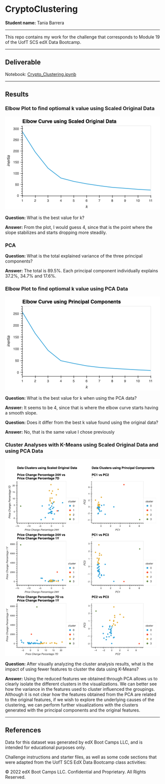 # CryptoClustering

**Student name:** Tania Barrera

---

This repo contains my work for the challenge that corresponds to Module 19 of the UofT SCS edX Data Bootcamp.

---

## Deliverable

Notebook: [Crypto_Clustering.ipynb](Crypto_Clustering.ipynb)

---

## Results

### Elbow Plot to find optiomal k value using Scaled Original Data

![Elbow Plot to find optiomal k value using Scaled Original Data](Results/elbow_og.png)

**Question:** What is the best value for k?

**Answer:** From the plot, I would guess 4, since that is the point where the slope stabilizes and starts dropping more steadily.

### PCA

**Question:** What is the total explained variance of the three principal components?

**Answer:** The total is 89.5%. Each principal component individually explains 37.2%, 34.7% and 17.6%.

### Elbow Plot to find optiomal k value using PCA Data

![Elbow Plot to find optiomal k value using PCA Data](Results/elbow_pca.png)

**Question:** What is the best value for k when using the PCA data?

**Answer:** It seems to be 4, since that is where the elbow curve starts having a smooth slope.

**Question:** Does it differ from the best k value found using the original data?

**Answer:** No, that is the same value I chose previously

### Cluster Analyses with K-Means using Scaled Original Data and using PCA Data

![Cluster Analysis with K-Means using Scaled Original Data and using PCA Data](Results/cluster_both.png)

**Question:** After visually analyzing the cluster analysis results, what is the impact of using fewer features to cluster the data using K-Means?

**Answer:** Using the reduced features we obtained through PCA allows us to clearly isolate the different clusters in the visualizations. 
We can better see how the variance in the features used to cluster influenced the groupings. 
Although it is not clear how the features obtained from the PCA are related to the original features, 
if we wish to explore the underlying causes of the clustering, 
we can perform further visualizations with the clusters generated with the principal components and the original features.

---

## References

Data for this dataset was generated by edX Boot Camps LLC, and is intended for educational purposes only.

Challenge instructions and starter files, as well as some code sections that were adapted from the UofT SCS EdX Data Bootcamp class activities:

© 2022 edX Boot Camps LLC. Confidential and Proprietary. All Rights Reserved.
